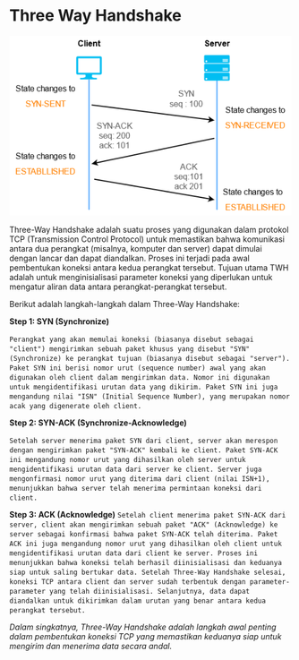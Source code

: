 # Three Way Handshake

![TWH pic](./assets/TWH.png)

Three-Way Handshake adalah suatu proses yang digunakan dalam protokol TCP (Transmission Control Protocol) untuk memastikan bahwa komunikasi antara dua perangkat (misalnya, komputer dan server) dapat dimulai dengan lancar dan dapat diandalkan. Proses ini terjadi pada awal pembentukan koneksi antara kedua perangkat tersebut. Tujuan utama TWH adalah untuk menginisialisasi parameter koneksi yang diperlukan untuk mengatur aliran data antara perangkat-perangkat tersebut.

Berikut adalah langkah-langkah dalam Three-Way Handshake:

**Step 1: SYN (Synchronize)**

``
Perangkat yang akan memulai koneksi (biasanya disebut sebagai "client") mengirimkan sebuah paket khusus yang disebut "SYN" (Synchronize) ke perangkat tujuan (biasanya disebut sebagai "server").
Paket SYN ini berisi nomor urut (sequence number) awal yang akan digunakan oleh client dalam mengirimkan data. Nomor ini digunakan untuk mengidentifikasi urutan data yang dikirim.
Paket SYN ini juga mengandung nilai "ISN" (Initial Sequence Number), yang merupakan nomor acak yang digenerate oleh client.
``

**Step 2: SYN-ACK (Synchronize-Acknowledge)**

``
Setelah server menerima paket SYN dari client, server akan merespon dengan mengirimkan paket "SYN-ACK" kembali ke client.
Paket SYN-ACK ini mengandung nomor urut yang dihasilkan oleh server untuk mengidentifikasi urutan data dari server ke client.
Server juga mengonfirmasi nomor urut yang diterima dari client (nilai ISN+1), menunjukkan bahwa server telah menerima permintaan koneksi dari client.
``

**Step 3: ACK (Acknowledge)**
``
Setelah client menerima paket SYN-ACK dari server, client akan mengirimkan sebuah paket "ACK" (Acknowledge) ke server sebagai konfirmasi bahwa paket SYN-ACK telah diterima.
Paket ACK ini juga mengandung nomor urut yang dihasilkan oleh client untuk mengidentifikasi urutan data dari client ke server.
Proses ini menunjukkan bahwa koneksi telah berhasil diinisialisasi dan keduanya siap untuk saling bertukar data.
Setelah Three-Way Handshake selesai, koneksi TCP antara client dan server sudah terbentuk dengan parameter-parameter yang telah diinisialisasi. Selanjutnya, data dapat diandalkan untuk dikirimkan dalam urutan yang benar antara kedua perangkat tersebut.
``

*Dalam singkatnya, Three-Way Handshake adalah langkah awal penting dalam pembentukan koneksi TCP yang memastikan keduanya siap untuk mengirim dan menerima data secara andal.*
